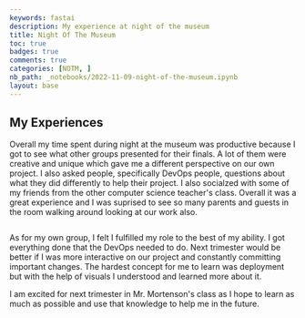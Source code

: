 ```yaml
---
keywords: fastai
description: My experience at night of the museum
title: Night Of The Museum
toc: true 
badges: true
comments: true
categories: [NOTM, ]
nb_path: _notebooks/2022-11-09-night-of-the-museum.ipynb
layout: base
---
```


<!--
#################################################
### THIS FILE WAS AUTOGENERATED! DO NOT EDIT! ###
#################################################
# file to edit: _notebooks/2022-11-09-night-of-the-museum.ipynb
-->

<div class="container" id="notebook-container">
        
<div class="cell border-box-sizing text_cell rendered"><div class="inner_cell">
<div class="text_cell_render border-box-sizing rendered_html">
<h2 id="My-Experiences">My Experiences<a class="anchor-link" href="#My-Experiences"> </a></h2><p>Overall my time spent during night at the museum was productive because I got to see what other groups presented for their finals. A lot of them were creative and unique which gave me a different perspective on our own project. I also asked people, specifically DevOps people, questions about what they did differently to help their project. I also socialzed with some of my friends from the other computer science teacher's class. Overall it was a great experience and I was suprised to see so many parents and guests in the room walking around looking at our work also.</p>
<p><img src="https://lh3.googleusercontent.com/pw/AL9nZEWX-8SnhiyCrGAmgHtjBQqdHDpDEIgbAp8tjNTsEHf0x_zY_ZET3y3thss7_RUlCWovpB0vFt0lOs2RxWgfLRtlMmvWhgTv64_bnxH0IBMYZzIpjaHeqLRzJLBOoSfwoh4D1mvAG-TL6e9cbUiNn2vmRq0gex1f3orpmjLcAJsIFl2FUzVD42HiGQ_giDHKkWlITJA53v9uESAwr5tHoOWI9Gk1rc0zFMtXBaVA_y2xowkpz1Kvg2dc12KCOIofFVoCAF7QbWyBp0eTiwafrEiEscI1erIYuN8rWAvVuBxpyxyFZ_IgbVw3TP1jw70ezjsE7Hm0pTRpvcOYn3hUpjYDRZMieyV9IrrquWyDjr461FpiGZrf6W87uOOdlMW-hrw9fopQkD5SR_WRLsj1YXN8Qc38CZpqshWiN19K8bGWsBWQMFAYL7FDAbXXvb8V-yNw5vfAvH-G2uZYsOBaXzjqLzj9OHaKq3wWaURieajvK-65-y0kR_mIxjrxadaOY__xaQMRJf-h2rYx8V8abIgb4p7vJIbBvkf7FWVkYsScw5rdflYjrM7hcmRmqV0P-n4E7kRYXEvSX8HaHRdlaBZJtQ4Vg3QHezT-z3Yu-dcy2qItt59m7IYbcSfNlCR5wW1xyH7E5Igi6V_zTIyfOR8oHEZSB8rwJXuXrIG_2xe_2DCN8I_Xi2I5THoTEMJtf-V6k0rhF-o0yzcsGzPgkrN9r0qltYcr6qQoWuz0RjNcdL91xtbCSHLhZ60kZw-gr9fzaPC2DImb47GcBpiZ8BnK-h4CwmBKcdP1BsPpxZsBgpwcm7eKE1h73x_ZIKMUeYK5T_Wwv7VQsyat9FfghLUWsRnCmdNbfj8en49BjLD-K-2Ob1LARdKxGSOrRR40p2HUyZeMdQ1Lwv6WfyPe5-_0mbWdqbNW34MzZToudtB0HXhMYS3Yt3dEGy8uDfIIkCadrlyCKQ=w173-h220-no?authuser=0" alt=""></p>
<p>As for my own group, I felt I fulfilled my role to the best of my ability. I got everything done that the DevOps needed to do. Next trimester would be better if I was more interactive on our project and constantly committing important changes. The hardest concept for me to learn was deployment but with the help of visuals I understood and learned more about it.</p>
<p>I am excited for next trimester in Mr. Mortenson's class as I hope to learn as much as possible and use that knowledge to help me in the future.</p>
<p><img src="https://lh3.googleusercontent.com/m7DpF1qsLIE1AJCfLfyk6AJh7BruwMT2-hvmx97JDDJAp33U6q4Rjje_JL9xTdqGVAZWYDthNGJ-k1FZ2OcpAXWw_DWYPs2upPEJ5YDKsI38Yld_j-aIU9y3WWx4lNyvWsoJa30USJvAf9BZXvaqRXZhRKmVl3zONcywQfHcRGfzIzp0JXO-9rZ0AsgOD3wn6STjYxN9qMUikuSIcTsazzGaC3NrchnD-DcdDOxOIDGpcTp23gT4Fv0YF_OfZzUPEdMb4uNyqKY9F5y1UoBL19dJqJMXNgcO-6evg_g3U7fuqdAF277pRA3TLuyaRgOyXdh9KiLJDj0e2KxZXgqrEVDl36umOOburcR34Voue-XAzVEwrjAxh_EoBLl1Ns11ClFoy67hC0q7XHlzo2wbt0_pQ6-TyKrCjjquYGz7wMZfUZuHZQhUSXx7PU8ShcI93q2nvDXdjI2DaSEX9wkmFjjZNomSwyj_68BzXDxm8m6Kjqf2WaUH_uklbF856V_irTQzGWxKd7KoYJGVflQKz0ygA87Rqtyb16arJRSk_4gbSO9pfc8KZLXlgZeE5KJrDe6RlLUscCDGxmt-_zgtu8xR_Sj138GG93yjW_TTYDTf5qpbez0FfeIwiO5uD4kgZMIhnCqYyUXp4rHGBHHZf6spXVezm1A5pyLpb67YZ-6AjSZz8OpfrhWe7uoeu5fr-hR862-Vtgkc3CtLEiAdqSQgZ7n2YecxAHm0ricogXY094lDXaoQY2hwoM8sJ1NqDRwNbPslJ1asGnUCLmyfec8OMueaK7mSaXjRG8yaj8W0ZOBjen0RdU6X9xunASoyMd5M5IvYh-Yfnlmcql51eNnSwb8WkWTNon8HdMF_2DZTx0Y-oNxxx0O_e33ApfKSeDM2ybHymep14n3JeTxXgFtM10dGC4QXrWBqQdGeCEYlm628=w1126-h1500-no?authuser=0" alt=""></p>

</div>
</div>
</div>
</div>
 


